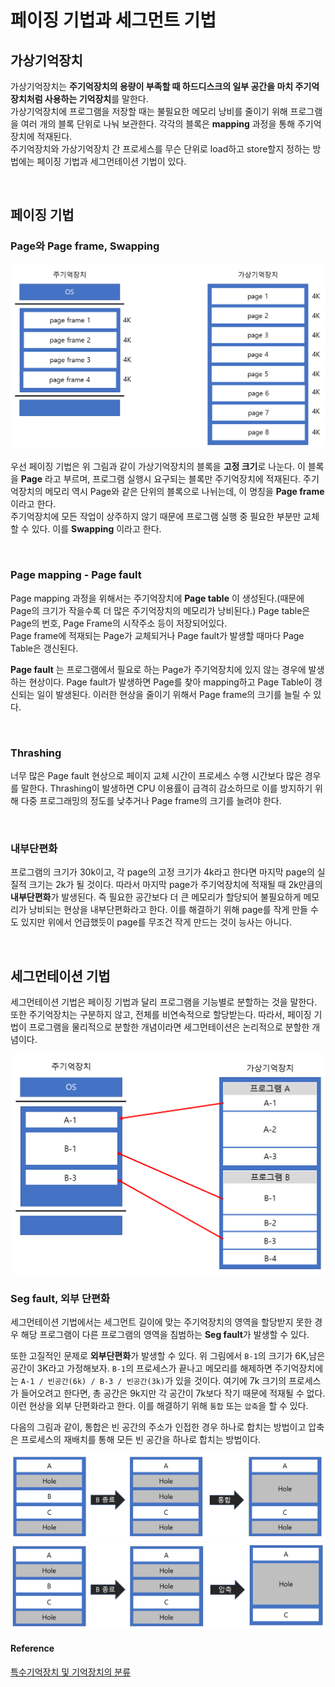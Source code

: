 # 페이징 기법과 세그먼트 기법

## 가상기억장치

가상기억장치는 **주기억장치의 용량이 부족할 때 하드디스크의 일부 공간을 마치 주기억장치처럼 사용하는 기억장치**를 말한다.  
가상기억장치에 프로그램을 저장할 때는 불필요한 메모리 낭비를 줄이기 위해 프로그램을 여러 개의 블록 단위로 나눠 보관한다. 각각의 블록은 **mapping** 과정을 통해 주기억장치에 적재된다.   
주기억장치와 가상기억장치 간 프로세스를 무슨 단위로 load하고 store할지 정하는 방법에는 페이징 기법과 세그먼테이션 기법이 있다.

<br/>

## 페이징 기법  

### Page와 Page frame, Swapping  

![Page Pageframe](../assets/images/page_pageframe.png)    

우선 페이징 기법은 위 그림과 같이 가상기억장치의 블록을 **고정 크기**로 나눈다. 이 블록을 **Page** 라고 부르며, 프로그램 실행시 요구되는 블록만 주기억장치에 적재된다. 주기억장치의 메모리 역시 Page와 같은 단위의 블록으로 나뉘는데, 이 명칭을 **Page frame** 이라고 한다.   
주기억장치에 모든 작업이 상주하지 않기 때문에 프로그램 실행 중 필요한 부분만 교체할 수 있다. 이를 **Swapping** 이라고 한다.   

<br/>

### Page mapping - Page fault

Page mapping 과정을 위해서는 주기억장치에 **Page table** 이 생성된다.(때문에 Page의 크기가 작을수록 더 많은 주기억장치의 메모리가 낭비된다.) Page table은 Page의 번호, Page Frame의 시작주소 등이 저장되어있다.  
Page frame에 적재되는 Page가 교체되거나 Page fault가 발생할 때마다 Page Table은 갱신된다.    

**Page fault** 는 프로그램에서 필요로 하는 Page가 주기억장치에 있지 않는 경우에 발생하는 현상이다. Page fault가 발생하면 Page를 찾아 mapping하고 Page Table이 갱신되는 일이 발생된다. 이러한 현상을 줄이기 위해서 Page frame의 크기를 늘릴 수 있다.

<br/> 

### Thrashing

너무 많은 Page fault 현상으로 페이지 교체 시간이 프로세스 수행 시간보다 많은 경우를 말한다. Thrashing이 발생하면 CPU 이용률이 급격히 감소하므로 이를 방지하기 위해 다중 프로그래밍의 정도를 낮추거나 Page frame의 크기를 늘려야 한다.  

<br/>

### 내부단편화

프로그램의 크기가 30k이고, 각 page의 고정 크기가 4k라고 한다면 마지막 page의 실질적 크기는 2k가 될 것이다. 따라서 마지막 page가 주기억장치에 적재될 때 2k만큼의 **내부단편화**가 발생된다. 즉 필요한 공간보다 더 큰 메모리가 할당되어 불필요하게 메모리가 낭비되는 현상을 내부단편화라고 한다. 이를 해결하기 위해 page를 작게 만들 수도 있지만 위에서 언급했듯이 page를 무조건 작게 만드는 것이 능사는 아니다.   

<br/>

## 세그먼테이션 기법

세그먼테이션 기법은 페이징 기법과 달리 프로그램을 기능별로 분할하는 것을 말한다. 또한 주기억장치는 구분하지 않고, 전체를 비연속적으로 할당받는다. 따라서, 페이징 기법이 프로그램을 물리적으로 분할한 개념이라면 세그먼테이션은 논리적으로 분할한 개념이다.    

![segmentation](../assets/images/segmentation.png)  

### Seg fault, 외부 단편화

세그먼테이션 기법에서는 세그먼트 길이에 맞는 주기억장치의 영역을 할당받지 못한 경우 해당 프로그램이 다른 프로그램의 영역을 침범하는 **Seg fault**가 발생할 수 있다.    

또한 고질적인 문제로 **외부단편화**가 발생할 수 있다. 위 그림에서 `B-1`의 크기가 6K,남은 공간이 3K라고 가정해보자. `B-1`의 프로세스가 끝나고 메모리를 해제하면 주기억장치에는 `A-1 / 빈공간(6k) / B-3 / 빈공간(3k)`가 있을 것이다. 여기에 7k 크기의 프로세스가 들어오려고 한다면, 총 공간은 9k지만 각 공간이 7k보다 작기 때문에 적재될 수 없다. 이런 현상을 외부 단편화라고 한다. 이를 해결하기 위해 `통합` 또는 `압축`을 할 수 있다.   
  
다음의 그림과 같이, 통합은 빈 공간의 주소가 인접한 경우 하나로 합치는 방법이고 압축은 프로세스의 재배치를 통해 모든 빈 공간을 하나로 합치는 방법이다. 

![coalescing](/assets/images/coalescing.png)  
![compaction](/assets/images/compaction.png)
   


#### Reference
[특수기억장치 및 기억장치의 분류](http://junhojohn.blogspot.com/2018/11/blog-post_12.html)